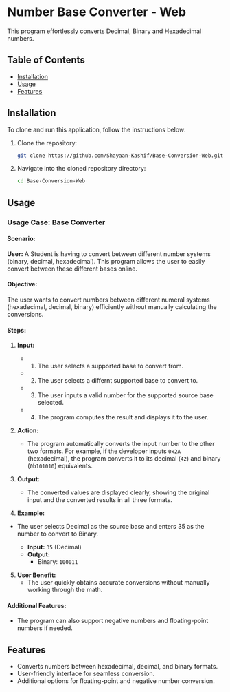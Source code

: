 # Number Base Converter - Web

This program effortlessly converts Decimal, Binary and Hexadecimal numbers.

## Table of Contents
- [Installation](#installation)
- [Usage](#usage)
- [Features](#features)



## Installation

To clone and run this application, follow the instructions below:

1. Clone the repository:

    ```bash
    git clone https://github.com/Shayaan-Kashif/Base-Conversion-Web.git
    ```

2. Navigate into the cloned repository directory:

    ```bash
    cd Base-Conversion-Web
    ```



## Usage

### Usage Case: Base Converter

#### Scenario:

**User:** A Student is having to convert between different number systems (binary, decimal, hexadecimal). This program allows the user to easily convert between these different bases online.

#### Objective:

The user wants to convert numbers between different numeral systems (hexadecimal, decimal, binary) efficiently without manually calculating the conversions.

#### Steps:

1. **Input:**
   - 1. The user selects a supported base to convert from.
   - 2. The user selects a differnt supported base to convert to.
   - 3. The user inputs a valid number for the supported source base selected.
   - 4. The program computes the result and displays it to the user.

2. **Action:**
   - The program automatically converts the input number to the other two formats. For example, if the developer inputs `0x2A` (hexadecimal), the program converts it to its decimal (`42`) and binary (`0b101010`) equivalents.

3. **Output:**
   - The converted values are displayed clearly, showing the original input and the converted results in all three formats.

4. **Example:**
- The user selects Decimal as the source base and enters 35 as the number to convert to Binary.

   - **Input:** `35` (Decimal)
   - **Output:**
     - Binary: `100011`

5. **User Benefit:**
   - The user quickly obtains accurate conversions without manually working through the math.

#### Additional Features:
- The program can also support negative numbers and floating-point numbers if needed.


## Features

- Converts numbers between hexadecimal, decimal, and binary formats.
- User-friendly interface for seamless conversion.
- Additional options for floating-point and negative number conversion.